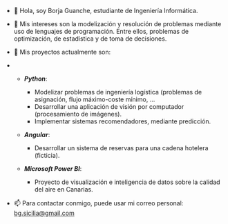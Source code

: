 - 👋 Hola, soy Borja Guanche, estudiante de Ingeniería Informática.

- 👀 Mis intereses son la modelización y resolución de problemas mediante uso de lenguajes de programación. Entre ellos, problemas de optimización, de estadística y de toma de decisiones. 

- 🌱 Mis proyectos actualmente son:
- 
  * ***Python***: 

      * Modelizar problemas de ingeniería logística (problemas de asignación, flujo máximo-coste mínimo, ...
      * Desarrollar una aplicación de visión por computador (procesamiento de imágenes).
      * Implementar sistemas recomendadores, mediante predicción.
  
  * ***Angular***:

      * Desarrollar un sistema de reservas para una cadena hotelera (ficticia).
 
  * ***Microsoft Power BI***:

      * Proyecto de visualización e inteligencia de datos sobre la calidad del aire en Canarias.
      
- 📫 Para contactar conmigo, puede usar mi correo personal: bg.sicilia@gmail.com

<!---
borjaguanchesicilia/borjaguanchesicilia is a ✨ special ✨ repository because its `README.md` (this file) appears on your GitHub profile.
You can click the Preview link to take a look at your changes.
--->
